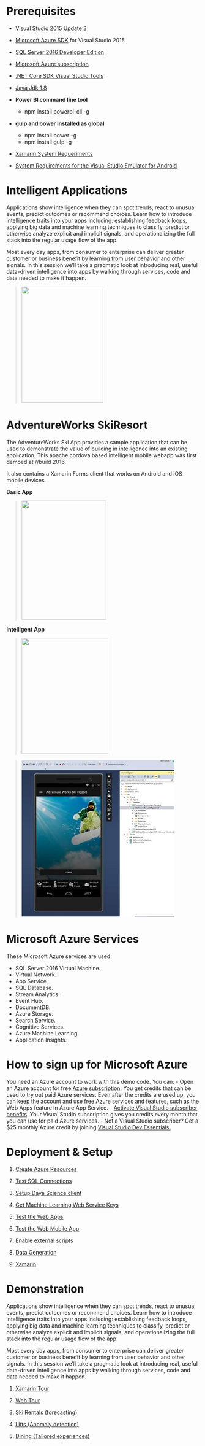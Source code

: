 Prerequisites
=============

-   [Visual Studio 2015 Update 3](https://www.visualstudio.com/products/vs-2015-product-editions)

-   [Microsoft Azure SDK](https://www.microsoft.com/web/handlers/webpi.ashx/getinstaller/VWDOrVs2015AzurePack.appids) for Visual Studio 2015

-   [SQL Server 2016 Developer Edition](http://aka.ms/skiapp)

-   [Microsoft Azure subscription](https://azure.microsoft.com/en-us/free/)

-   [.NET Core SDK Visual Studio Tools](https://go.microsoft.com/fwlink/?LinkId=798481)

-   [Java Jdk 1.8](http://www.oracle.com/technetwork/java/javase/downloads/jdk8-downloads-2133151.html)

-   **Power BI command line tool**
    - npm install powerbi-cli -g

-   **gulp and bower installed as global**
    -   npm install bower -g
    -   npm install gulp -g

-   [Xamarin System Requeriments](https://developer.xamarin.com/guides/cross-platform/getting_started/requirements/)

-   [System Requirements for the Visual Studio Emulator for Android](https://msdn.microsoft.com/en-us/library/mt228280.aspx?f=255&MSPPError=-2147217396)

Intelligent Applications
========================

Applications show intelligence when they can spot trends, react to unusual events, predict outcomes or recommend choices. Learn how to introduce intelligence traits into your apps including: establishing feedback loops, applying big data and machine learning techniques to classify, predict or otherwise analyze explicit and implicit signals, and operationalizing the full stack into the regular usage flow of the app.

Most every day apps, from consumer to enterprise can deliver greater customer or business benefit by learning from user behavior and other signals. In this session we’ll take a pragmatic look at introducing real, useful data-driven intelligence into apps by walking through services, code and data needed to make it happen.

> <img src="./media/image1.jpeg" width="213" height="302" />

AdventureWorks SkiResort
========================

The AdventureWorks Ski App provides a sample application that can be used to demonstrate the value of building in intelligence into an existing application. This apache cordova based intelligent mobile webapp was first demoed at //build 2016. 

It also contains a Xamarin Forms client that works on Android and iOS mobile devices.

**Basic App**

> <img src="./media/image2.png" width="221" height="310" />

**Intelligent App**

> <img src="./media/image3.png" width="226" height="302" />

> <img src="docs\hols\img\image4.jpg"  />

Microsoft Azure Services
==================================

These Microsoft Azure services are used:

- SQL Server 2016 Virtual Machine.
- Virtual Network.
- App Service.
- SQL Database.
- Stream Analytics.
- Event Hub.
- DocumentDB.
- Azure Storage.
- Search Service.
- Cognitive Services.
- Azure Machine Learning.
- Application Insights.

How to sign up for Microsoft Azure
==================================

You need an Azure account to work with this demo code. You can: - Open an Azure account for free.[Azure subscription](https://azure.com/). You get credits that can be used to try out paid Azure services. Even after the credits are used up, you can keep the account and use free Azure services and features, such as the Web Apps feature in Azure App Service. - [Activate Visual Studio subscriber benefits](https://azure.microsoft.com/en-us/pricing/member-offers/msdn-benefits-details). Your Visual Studio subscription gives you credits every month that you can use for paid Azure services. - Not a Visual Studio subscriber? Get a $25 monthly Azure credit by joining [Visual Studio Dev Essentials.](https://www.visualstudio.com/products/visual-studio-dev-essentials-vs)


Deployment & Setup
========================

1.  <a href="docs/setup/01.CreateAzureResources.md">Create Azure Resources</a>

1.  <a href="docs/setup/02.TestSQLConnection.md">Test SQL Connections</a>

1.  <a href="docs/setup/03.SetupDataScienceClient.md">Setup Daya Science client</a> 

1.  <a href="docs/setup/04.MLKeys.md">Get Machine Learning Web Service Keys</a>

1.  <a href="docs/setup/05.TestWebApps.md">Test the Web Apps</a>

1.  <a href="docs/setup/06.TestWebMobileApp.md">Test the Web Mobile App</a>

1.  <a href="docs/setup/07.EnableExternalScripts.md">Enable external scripts</a>

1.  <a href="docs/setup/08.DataGeneration.md">Data Generation</a>

1.  <a href="docs/setup/09.Xamarin.md">Xamarin</a>

Demonstration 
========================
Applications show intelligence when they can spot trends, react to unusual events, predict outcomes or recommend choices. Learn how to introduce intelligence traits into your apps including: establishing feedback loops, applying big data and machine learning techniques to classify, predict or otherwise analyze explicit and implicit signals, and operationalizing the full stack into the regular usage flow of the app. 

Most every day apps, from consumer to enterprise can deliver greater customer or business benefit by learning from user behavior and other signals. In this session we’ll take a pragmatic look at introducing real, useful data-driven intelligence into apps by walking through services, code and data needed to make it happen.

1.  <a href="docs/hols/01.XamarinTour.md">Xamarin Tour</a>

1.  <a href="docs/hols/02.WebTour.md">Web Tour</a>

1.  <a href="docs/hols/03.SkiRentals.md">Ski Rentals (forecasting)</a>

1.  <a href="docs/hols/04.Lifts.md">Lifts (Anomaly detection)</a>

1.  <a href="docs/hols/05.Dining.md">Dining (Tailored experiences)</a>

